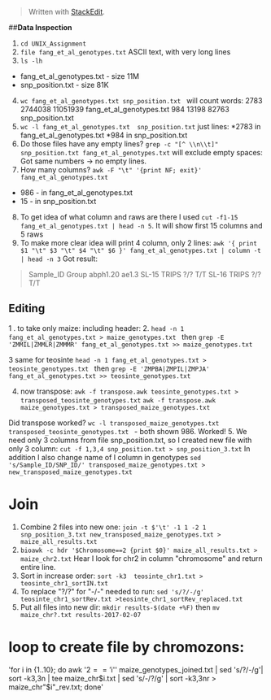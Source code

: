 


> Written with [StackEdit](https://stackedit.io/).

##__Data Inspection__

1. `cd UNIX_Assignment`
2. `file fang_et_al_genotypes.txt` ASCII text, with very long lines
3.  `ls -lh`  
 * fang_et_al_genotypes.txt  - size 11M
 * snp_position.txt - size 81K
4. `wc fang_et_al_genotypes.txt snp_position.txt ` will count words:
2783 2744038 11051939 fang_et_al_genotypes.txt
     984   13198   82763 snp_position.txt
5. `wc -l fang_et_al_genotypes.txt  snp_position.txt` just lines: 
*2783 in fang_et_al_genotypes.txt
*984 in snp_position.txt
6. Do those files have any empty lines? `grep -c "[^ \\n\\t]" snp_position.txt fang_et_al_genotypes.txt` will exclude empty spaces:
Got same numbers -> no empty lines.
7. How many columns? `awk -F "\t" '{print NF; exit}' fang_et_al_genotypes.txt`
* 986 - in fang_et_al_genotypes.txt
* 15  - in snp_position.txt
8. To get idea of what column and raws are there I used `cut -f1-15 fang_et_al_genotypes.txt | head -n 5`. It will show first 15 columns and 5 raws
9.  To make more clear idea will print 4 column, only 2 lines: `awk '{ print $1 "\t" $3 "\t" $4 "\t" $6 }' fang_et_al_genotypes.txt | column -t | head -n 3`  Got result:

> Sample_ID    Group  abph1.20  ae1.3 SL-15        TRIPS  ?/?       T/T
> SL-16        TRIPS  ?/?       T/T

## Editing
1 . to take only maize: including header:
2. `head -n 1 fang_et_al_genotypes.txt > maize_genotypes.txt `
then `grep -E 'ZMMIL|ZMMLR|ZMMMR' fang_et_al_genotypes.txt >> maize_genotypes.txt`

3 same for teosinte `head -n 1 fang_et_al_genotypes.txt > teosinte_genotypes.txt `
then `grep -E 'ZMPBA|ZMPIL|ZMPJA' fang_et_al_genotypes.txt >> teosinte_genotypes.txt`

4. now transpose: `awk -f transpose.awk teosinte_genotypes.txt > transposed_teosinte_genotypes.txt`
`awk -f transpose.awk maize_genotypes.txt > transposed_maize_genotypes.txt`

Did transpose worked? `wc -l transposed_maize_genotypes.txt transposed_teosinte_genotypes.txt
` - both shown 986. 
Worked!
5. We need only 3 columns from file snp_position.txt, so I created new file with only 3 column:
`cut -f 1,3,4 snp_position.txt > snp_position_3.txt` 
In addition I also change name of I column in genotypes `sed 's/Sample_ID/SNP_ID/' transposed_maize_genotypes.txt > new_transposed_maize_genotypes.txt`

# Join

1. Combine 2 files into new one: `join -t $'\t' -1 1 -2 1 snp_position_3.txt new_transposed_maize_genotypes.txt > maize_all_results.txt`
2. `bioawk -c hdr '$Chromosome==2 {print $0}' maize_all_results.txt > maize_chr2.txt` 
Hear I look for chr2 in column "chromosome" and return entire line.
3. Sort in increase order:
`sort -k3  teosinte_chr1.txt > teosinte_chr1_sortIN.txt`
4. To replace "?/?" for "-/-" needed to run: `sed 's/?/-/g' teosinte_chr1_sortRev.txt >teosinte_chr1_sortRev_replaced.txt` 
5. Put all files into new dir: `mkdir results-$(date +%F)` then `mv maize_chr?.txt results-2017-02-07`
# loop to create file by chromozons:

'for i in {1..10}; do awk '$2=='$i'' maize_genotypes_joined.txt | sed 's/?/-/g'| sort -k3,3n | tee maize_chr$i.txt | sed 's/-/?/g' | sort -k3,3nr > maize_chr"$i"_rev.txt; done'

